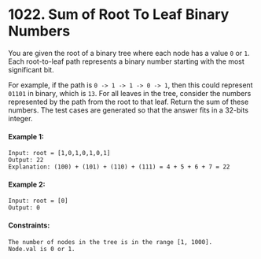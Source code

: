 # 1022. Sum of Root To Leaf Binary Numbers

You are given the root of a binary tree where each node has a value `0` or `1`. Each root-to-leaf path represents a binary number starting with the most significant bit.

For example, if the path is `0 -> 1 -> 1 -> 0 -> 1`, then this could represent `01101` in binary, which is `13`.
For all leaves in the tree, consider the numbers represented by the path from the root to that leaf. Return the sum of these numbers.
The test cases are generated so that the answer fits in a 32-bits integer.
#### Example 1:
```
Input: root = [1,0,1,0,1,0,1]
Output: 22
Explanation: (100) + (101) + (110) + (111) = 4 + 5 + 6 + 7 = 22
```


#### Example 2:
```
Input: root = [0]
Output: 0
```
#### Constraints:
```
The number of nodes in the tree is in the range [1, 1000].
Node.val is 0 or 1.
```
